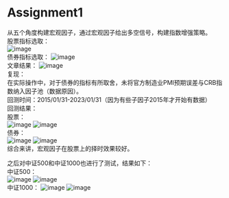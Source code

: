 # Assignment1
从五个角度构建宏观因子，通过宏观因子给出多空信号，构建指数增强策略。  
股票指标选取：  
![image](https://user-images.githubusercontent.com/128219105/226159205-8cbd891d-430f-48b3-b03e-702328a0e680.png)  
债券指标选取：
![image](https://user-images.githubusercontent.com/128219105/226159295-42d0425f-eeba-4c1d-94af-fb62e51ff9cc.png)  
文章结果：
![image](https://user-images.githubusercontent.com/128219105/226159371-c6cf6234-ffdc-4f42-9b14-e05f2a0b9a4d.png)  
复现：  
在实际操作中，对于债券的指标有所取舍，未将官方制造业PMI预期误差与CRB指数纳入因子池（数据原因）。  
回测时间：2015/01/31-2023/01/31（因为有些子因子2015年才开始有数据）  
回测结果：  
股票：  
![image](https://user-images.githubusercontent.com/128219105/226176998-cc89f53b-4b14-49df-a428-1f83aee8949b.png)
![image](https://user-images.githubusercontent.com/128219105/226177017-507345f7-274e-4b3f-91ce-1070bd2a0515.png)  
债券：  
![image](https://user-images.githubusercontent.com/128219105/226177035-fec0daa0-0a47-4d1c-adc4-3b8b5d23f74f.png)
![image](https://user-images.githubusercontent.com/128219105/226177070-d402255f-c81c-4b60-a01c-2b99507f6df2.png)  
综合来讲，宏观因子在股票上的择时效果较好。  

之后对中证500和中证1000也进行了测试，结果如下：  
中证500：  
![image](https://user-images.githubusercontent.com/128219105/226177117-b34eafca-6379-408d-b317-5d80edb31598.png)
![image](https://user-images.githubusercontent.com/128219105/226178282-7c898637-5985-48db-9113-4a0989698845.png)  
中证1000：
![image](https://user-images.githubusercontent.com/128219105/226178292-1b8fe9e6-ddb1-4dc0-b9b8-5d324dfd2fd9.png)
![image](https://user-images.githubusercontent.com/128219105/226178309-d738f311-d2b2-4f35-8e6e-3136c1213614.png)


